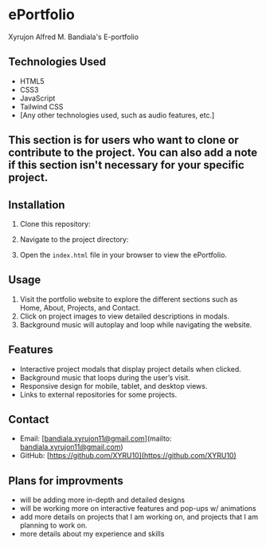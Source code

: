 # ePortfolio
Xyrujon Alfred M. Bandiala's E-portfolio


## Technologies Used
- HTML5
- CSS3
- JavaScript
- Tailwind CSS
- [Any other technologies used, such as audio features, etc.]


## This section is for users who want to clone or contribute to the project. You can also add a note if this section isn't necessary for your specific project.

## Installation
1. Clone this repository:

2. Navigate to the project directory:

3. Open the `index.html` file in your browser to view the ePortfolio.

## Usage
1. Visit the portfolio website to explore the different sections such as Home, About, Projects, and Contact.
2. Click on project images to view detailed descriptions in modals.
3. Background music will autoplay and loop while navigating the website.

## Features
- Interactive project modals that display project details when clicked.
- Background music that loops during the user’s visit.
- Responsive design for mobile, tablet, and desktop views.
- Links to external repositories for some projects.

## Contact
- Email: [bandiala.xyrujon11@gmail.com](mailto: bandiala.xyrujon11@gmail.com)
- GitHub: [https://github.com/XYRU10](https://github.com/XYRU10)

## Plans for improvments
- will be adding more in-depth and detailed designs
- will be working more on interactive features and pop-ups w/ animations
- add more details on projects that I am working on, and projects that I am planning to work on.
- more details about my experience and skills
